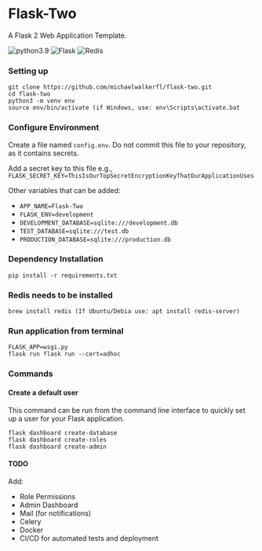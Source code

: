 # Flask-Two
A Flask 2 Web Application Template.

![python3.9](https://img.shields.io/badge/python-3.9-brightgreen.svg?style=for-the-badge&logo=python&logoColor=ffdd54)
![Flask](https://img.shields.io/badge/flask-%23000.svg?style=for-the-badge&logo=flask&logoColor=white)
![Redis](https://img.shields.io/badge/redis-%23DD0031.svg?style=for-the-badge&logo=redis&logoColor=white)

### Setting up

```
git clone https://github.com/michaelwalkerfl/flask-two.git
cd flask-two
python3 -m venv env
source env/bin/activate (if Windows, use: env\Scripts\activate.bat
```



### Configure Environment
Create a file named `config.env`. Do not commit this file to your repository, as it contains secrets. 

Add a secret key to this file e.g., `FLASK_SECRET_KEY=ThisIsOurTopSecretEncryptionKeyThatOurApplicationUses`

Other variables that can be added:

- `APP_NAME=Flask-Two`
- `FLASK_ENV=development`
- `DEVELOPMENT_DATABASE=sqlite:///development.db`
- `TEST_DATABASE=sqlite:///test.db`
- `PRODUCTION_DATABASE=sqlite:///production.db`


### Dependency Installation
```
pip install -r requirements.txt
```

### Redis needs to be installed 
```
brew install redis (If Ubuntu/Debia use: apt install redis-server)
```

### Run application from terminal
```
FLASK_APP=wsgi.py
flask run flask run --cert=adhoc
```

### Commands
#### Create a default user
This command can be run from the command line interface to quickly set up a user for your Flask application.
```
flask dashboard create-database
flask dashboard create-roles
flask dashboard create-admin
```


#### TODO
Add:
- Role Permissions
- Admin Dashboard
- Mail (for notifications)
- Celery
- Docker
- CI/CD for automated tests and deployment
